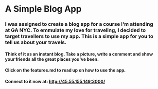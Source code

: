 # A Simple Blog App

### I was assigned to create a blog app for a course I'm attending at GA NYC. To emmulate my love for traveling, I decided to target travellers to use my app. This is a simple app for you to tell us about your travels.

#### Think of it as an instant blog. Take a picture, write a comment and show your friends all the great places you've been. 

#### Click on the features.md to read up on how to use the app.

#### Connect to it now at: http://45.55.155.149:3000/